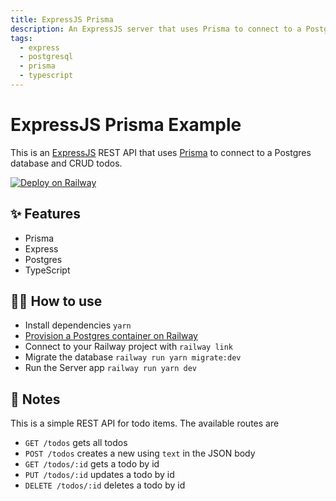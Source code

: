 ```yaml
---
title: ExpressJS Prisma
description: An ExpressJS server that uses Prisma to connect to a PostgreSQL database
tags:
  - express
  - postgresql
  - prisma
  - typescript
---
```


# ExpressJS Prisma Example

This is an [ExpressJS](https://expressjs.com/) REST API that uses [Prisma](https://www.prisma.io/) to connect to a Postgres database and CRUD todos.

[![Deploy on Railway](https://railway.app/button.svg)](https://railway.app/new?template=https%3A%2F%2Fgithub.com%2Frailwayapp%2Fexamples%2Ftree%2Fmaster%2Fexamples%2Fexpressjs-prisma&plugins=postgresql)

## ✨ Features

- Prisma
- Express
- Postgres
- TypeScript

## 💁‍♀️ How to use

- Install dependencies `yarn`
- [Provision a Postgres container on Railway](https://dev.new)
- Connect to your Railway project with `railway link`
- Migrate the database `railway run yarn migrate:dev`
- Run the Server app `railway run yarn dev`

## 📝 Notes

This is a simple REST API for todo items. The available routes are

- `GET /todos` gets all todos
- `POST /todos` creates a new using `text` in the JSON body
- `GET /todos/:id` gets a todo by id
- `PUT /todos/:id` updates a todo by id
- `DELETE /todos/:id` deletes a todo by id
